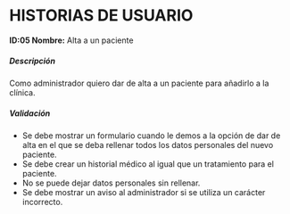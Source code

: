 # HISTORIAS DE USUARIO
**ID:05 Nombre:** Alta a un paciente

##### Descripción
Como administrador quiero dar de alta a un paciente para añadirlo a la clínica.

##### Validación
  * Se debe mostrar un formulario cuando le demos a la opción de dar de alta en el que se deba rellenar todos los datos personales del nuevo paciente.
  * Se debe crear un historial médico al igual que un tratamiento para el paciente.
  * No se puede dejar datos personales sin rellenar.
  * Se debe mostrar un aviso al administrador si se utiliza un carácter incorrecto.

